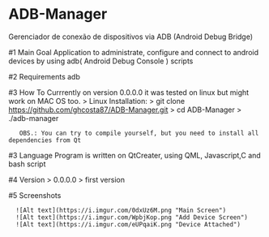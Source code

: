 # ADB-Manager
Gerenciador de conexão de dispositivos via ADB (Android Debug Bridge)

#1 Main Goal
      Application to administrate, configure and connect to android devices by using adb( Android Debug Console ) scripts
      
#2 Requirements
      adb
   
#3 How To
      Currrently on version 0.0.0.0 it was tested on linux but might work on MAC OS too.
      > Linux Installation:
          > git clone https://github.com/ghcosta87/ADB-Manager.git
          > cd ADB-Manager
          > ./adb-manager
          
       OBS.: You can try to compile yourself, but you need to install all dependencies from Qt   

#3 Language
      Program is written on QtCreater, using QML, Javascript,C and bash script
      
#4 Version 
       > 0.0.0.0
       > first version
      
#5 Screenshots

      ![Alt text](https://i.imgur.com/0dxUz6M.png "Main Screen")
      ![Alt text](https://i.imgur.com/WpbjKop.png "Add Device Screen")
      ![Alt text](https://i.imgur.com/eUPqaiK.png "Device Attached")
